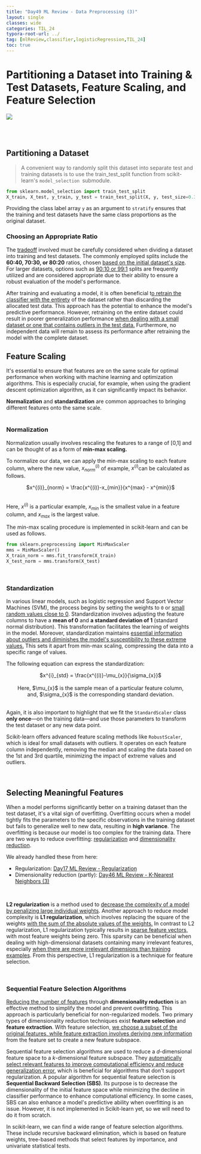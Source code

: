 ```yaml
---
title: "Day49 ML Review - Data Preprocessing (3)"
layout: single
classes: wide
categories: TIL_24
typora-root-url: ../
tag: [mlReview,classifier,logisticRegression,TIL_24]
toc: true 
---
```


# Partitioning a Dataset into Training & Test Datasets, Feature Scaling, and Feature Selection

<img src="/blog/images/2024-08-08-TIL24_Day49/A65867D9-34DE-4631-8310-3385D650DA00.jpeg">

<br><br>

## Partitioning a Dataset

> A convenient way to randomly split this dataset into separate test and training datasets is to use the train_test_split function from scikit-learn's `model_selection `submodule.

```python
from sklearn.model_selection import train_test_split
X_train, X_test, y_train, y_test = train_test_split(X, y, test_size=0.3, random_state=0, stratify=y)
```

Providing the class label array `y` as an argument to `stratify` ensures that the training and test datasets have the same class proportions as the original dataset. <br>

### Choosing an Appropriate Ratio

The <u>tradeoff</u> involved must be carefully considered when dividing a dataset into training and test datasets. The commonly employed splits include the **60:40, 70:30, or 80:20** ratios, chosen <u>based on the initial dataset's size</u>. For larger datasets, options such as <u>90:10 or 99:1</u> splits are frequently utilized and are considered appropriate due to their ability to ensure a robust evaluation of the model's performance.

After training and evaluating a model, it is often beneficial t<u>o retrain the classifier with the entirety</u> of the dataset rather than discarding the allocated test data. This approach has the potential to enhance the model's predictive performance. However, retraining on the entire dataset could result in poorer generalization performance <u>when dealing with a small dataset or one that contains outliers in the test data.</u> Furthermore, no independent data will remain to assess its performance after retraining the model with the complete dataset. <br>



## Feature Scaling

It's essential to ensure that features are on the same scale for optimal performance when working with machine learning and optimization algorithms. This is especially crucial, for example, when using the gradient descent optimization algorithm, as it can significantly impact its behavior.

**Normalization** and **standardization** are common approaches to bringing different features onto the same scale.  <br><br>

### Normalization

Normalization usually involves rescaling the features to a range of [0,1] and can be thought of as a form of **min-max scaling.**

To normalize our data, we can apply the min-max scaling to each feature column, where the new value, $x^{(i)}_{norm}$ of example, $x^{(i)}$can be calculated as follows. 

<center>
  $x^{(i)}_{norm} = \frac{x^{(i)}-x_{min}}{x^{max} - x^{min}}$ <br><br>
</center>

Here, $x^{(i)}$ is a particular example, $x_{min}$ is the smallest value in a feature column, and $x_{max}$ is the largest value. <br>

The min-max scaling procedure is implemented in scikit-learn and can be used as follows.

```python
from sklearn.preprocessing import MinMaxScaler
mms = MinMaxScaler()
X_train_norm = mms.fit_transform(X_train)
X_test_norm = mms.transform(X_test)
```

<br>

### Standardization

In various linear models, such as logistic regression and Support Vector Machines (SVM), the process begins by setting the weights to `0` or <u>small random values close to 0</u>. Standardization involves adjusting the feature columns to have a **mean of 0** and **a standard deviation of 1** (standard normal distribution). This transformation facilitates the learning of weights in the model. Moreover, standardization maintains <u>essential information about outliers and diminishes the model's susceptibility to these extreme values.</u> This sets it apart from min-max scaling, compressing the data into a specific range of values.

The following equation can express the standardization:

<center>
  $x^{i}_{std} = \frac{x^{(i)}-\mu_{x}}{\sigma_{x}}$ <br><br>
  Here, $\mu_{x}$ is the sample mean of a particular feature column,<br>
  and, $\sigma_{x}$ is the corresponding standard deviation. <br><br>
</center>

Again, it is also important to highlight that we fit the `StandardScaler` class **only once**—on the training data—and use those parameters to transform the test dataset or any new data point.

Scikit-learn offers advanced feature scaling methods like `RobustScaler`, which is ideal for small datasets with outliers. It operates on each feature column independently, removing the median and scaling the data based on the 1st and 3rd quartile, minimizing the impact of extreme values and outliers.<br>

<Br>

## Selecting Meaningful Features

When a model performs significantly better on a training dataset than the test dataset, it's a vital sign of overfitting. Overfitting occurs when a model tightly fits the parameters to the specific observations in the training dataset but fails to generalize well to new data, resulting in **high variance**. The overfitting is because our model is too complex for the training data. There are two ways to reduce overfitting: <u>regularization</u> and <u>dimensionality reduction</u>. 

We already handled these from here:

- Regularization: [Day17 ML Review - Regularization](https://leahnote01.github.io/blog/til_24/TIL24_Day17/)
- Dimensionality reduction (partly): [Day46 ML Review - K-Nearest Neighbors (3)](https://leahnote01.github.io/blog/blog/til_24/TIL24_Day46/)

<br>

**L2 regularization** is a method used to <u>decrease the complexity of a model</u> <u>by penalizing large individual weights</u>. Another approach to reduce model complexity is **L1 regularization**, which involves replacing the square of the weights <u>with the sum of the absolute values of the weights.</u> In contrast to L2 regularization, L1 regularization typically results in <u>sparse feature vectors,</u> with most feature weights being zero. This sparsity can be beneficial when dealing with high-dimensional datasets containing many irrelevant features, especially <u>when there are more irrelevant dimensions than training examples</u>. From this perspective, L1 regularization is a technique for feature selection.

<br>

### Sequential Feature Selection Algorithms

<u>Reducing the number of features</u> through **dimensionality reduction** is an effective method to simplify the model and prevent overfitting. This approach is particularly beneficial for non-regularized models. Two primary types of dimensionality reduction techniques exist **feature selection** and **feature extraction**. With feature selection, <u>we choose a subset of the original features, while feature extraction involves deriving new information</u> from the feature set to create a new feature subspace.

Sequential feature selection algorithms are used to reduce a $d$-dimensional feature space to a $k$-dimensional feature subspace. They <u>automatically select relevant features to improve computational efficiency and reduce generalization error</u>, which is beneficial for algorithms that don't support regularization.
A popular algorithm for sequential feature selection is **Sequential Backward Selection (SBS)**. Its purpose is to decrease the dimensionality of the initial feature space while minimizing the decline in classifier performance to enhance computational efficiency. In some cases, SBS can also enhance a model's predictive ability when overfitting is an issue. However, it is not implemented in Scikit-learn yet, so we will need to do it from scratch. 

In scikit-learn, we can find a wide range of feature selection algorithms. These include recursive backward elimination, which is based on feature weights, tree-based methods that select features by importance, and univariate statistical tests.

<br><br>

